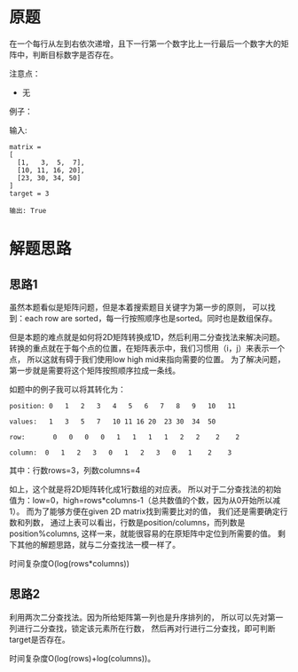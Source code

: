 # 原题
在一个每行从左到右依次递增，且下一行第一个数字比上一行最后一个数字大的矩阵中，判断目标数字是否存在。

注意点：

  - 无

例子：

输入:

```
matrix = 
[
  [1,   3,  5,  7],
  [10, 11, 16, 20],
  [23, 30, 34, 50]
]
target = 3

输出: True
```

# 解题思路
## 思路1
虽然本题看似是矩阵问题，但是本着搜索题目关键字为第一步的原则，
可以找到：each row are sorted，每一行按照顺序也是sorted。同时也是数组保存。

但是本题的难点就是如何将2D矩阵转换成1D，然后利用二分查找法来解决问题。
转换的重点就在于每个点的位置，在矩阵表示中，我们习惯用（i，j）来表示一个点，
所以这就有碍于我们使用low high mid来指向需要的位置。
为了解决问题，第一步就是需要将这个矩阵按照顺序拉成一条线。

如题中的例子我可以将其转化为：

```
position: 0   1   2   3   4   5   6   7   8   9   10   11   

values:   1   3   5   7   10 11 16 20  23 30  34  50

row:       0   0   0   0   1   1   1   1   2   2    2    2

column:  0   1   2   3   0   1   2   3   0   1    2    3 
```

其中：行数rows=3，列数columns=4

如上，这个就是将2D矩阵转化成1行数组的对应表。
所以对于二分查找法的初始值为：low=0，high=rows*columns-1（总共数值的个数，因为从0开始所以减1）。
而为了能够方便在given 2D matrix找到需要比对的值，
我们还是需要确定行数和列数，
通过上表可以看出，行数是position/columns，而列数是position%columns, 
这样一来，就能很容易的在原矩阵中定位到所需要的值。
剩下其他的解题思路，就与二分查找法一模一样了。

时间复杂度O(log(rows*columns))

## 思路2
利用两次二分查找法。因为所给矩阵第一列也是升序排列的，
所以可以先对第一列进行二分查找，锁定该元素所在行数，
然后再对行进行二分查找，即可判断target是否存在。

时间复杂度O(log(rows)+log(columns))。 

